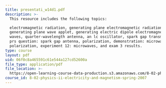 ```yaml
---
title: presentati_w14d1.pdf
description: >-
  This resource includes the following topics:

  electromagnetic radiation, generating plane electromagnetic radiation,
  generating plane wave applet, generating electric dipole electromagnetic
  waves, quarter-wavelength antenna, an lc oscillator, spark gap transmitter,
  prs question: spark gap antenna, polarization, demonstration: microwave
  polarization, experiment 12: microwaves, and exam 3 results.
type: course
layout: pdf
uid: 06f0c8a465591c61e544a127cd52600a
file_type: application/pdf
file_location: >-
  https://open-learning-course-data-production.s3.amazonaws.com/8-02-physics-ii-electricity-and-magnetism-spring-2007/06f0c8a465591c61e544a127cd52600a_presentati_w14d1.pdf
course_id: 8-02-physics-ii-electricity-and-magnetism-spring-2007
---
```

